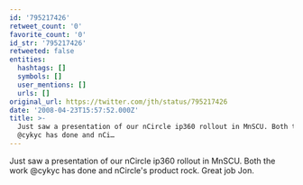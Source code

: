 ```yaml
---
id: '795217426'
retweet_count: '0'
favorite_count: '0'
id_str: '795217426'
retweeted: false
entities:
  hashtags: []
  symbols: []
  user_mentions: []
  urls: []
original_url: https://twitter.com/jth/status/795217426
date: '2008-04-23T15:57:52.000Z'
title: >-
  Just saw a presentation of our nCircle ip360 rollout in MnSCU. Both the work
  @cykyc has done and nCi…
---
```


Just saw a presentation of our nCircle ip360 rollout in MnSCU. Both the work @cykyc has done and nCircle's product rock. Great job Jon.